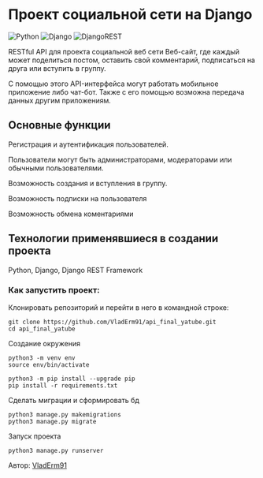 # Проект социальной сети на Django

![Python](https://img.shields.io/badge/python-3670A0?style=for-the-badge&logo=python&logoColor=ffdd54) 
![Django](https://img.shields.io/badge/django-%23092E20.svg?style=for-the-badge&logo=django&logoColor=white) 
![DjangoREST](https://img.shields.io/badge/DJANGO-REST-ff1709?style=for-the-badge&logo=django&logoColor=white&color=ff1709&labelColor=gray) 

RESTful API для проекта социальной веб сети
Веб-сайт, где каждый может поделиться постом, оставить свой комментарий, подписаться на друга или вступить в группу.

С помощью этого API-интерфейса могут работать мобильное приложение либо чат-бот. 
Также с его помощью возможна передача данных другим приложениям.

## Основные функции
Регистрация и аутентификация пользователей.

Пользователи могут быть администраторами, модераторами или обычными пользователями.

Возможность создания и вступления в группу.

Возможность подписки на пользователя

Возможность обмена коментариями

## Технологии применявшиеся в создании проекта
Python,
Django,
Django REST Framework

### Как запустить проект:
Клонировать репозиторий и перейти в него в командной строке:

```
git clone https://github.com/VladErm91/api_final_yatube.git
cd api_final_yatube
```
Создание окружения
```
python3 -m venv env
source env/bin/activate

python3 -m pip install --upgrade pip
pip install -r requirements.txt
```

Сделать миграции и сформировать бд
```
python3 manage.py makemigrations
python3 manage.py migrate
```

Запуск проекта
```
python3 manage.py runserver
```

Автор: [VladErm91](https://github.com/VladErm91)
